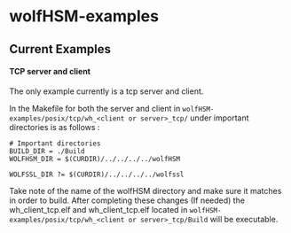 # wolfHSM-examples
## Current Examples

#### TCP server and client
The only example currently is a tcp server and client.

In the Makefile for both the server and client in `wolfHSM-examples/posix/tcp/wh_<client or server>_tcp/` under important directories is as follows :
```
# Important directories
BUILD_DIR = ./Build
WOLFHSM_DIR = $(CURDIR)/../../../../wolfHSM

WOLFSSL_DIR ?= $(CURDIR)/../../../../wolfssl
```
Take note of the name of the wolfHSM directory and make sure it matches in order to build. After completing these changes (If needed) the wh_client_tcp.elf and wh_client_tcp.elf located in `wolfHSM-examples/posix/tcp/wh_<client or server>_tcp/Build` will be executable.
